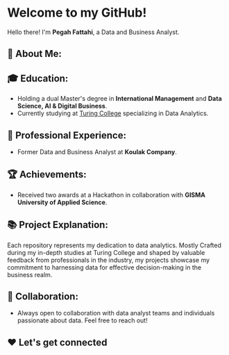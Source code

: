 # Welcome to my GitHub! 

Hello there! I'm **Pegah Fattahi**, a Data and Business Analyst. 

## 📖 About Me:

## 🎓 Education:
- Holding a dual Master's degree in **International Management** and **Data Science, AI & Digital Business**.
- Currently studying at [Turing College](https://www.turingcollege.com/) specializing in Data Analytics.

## 💼 Professional Experience:
- Former Data and Business Analyst at **Koulak Company**.

## 🏆 Achievements:
- Received two awards at a Hackathon in collaboration with **GISMA University of Applied Science**.


## 📚 Project Explanation:
Each repository represents  my dedication to data analytics. Mostly Crafted during my in-depth studies at Turing College and shaped by valuable feedback from professionals in the industry, my projects showcase my commitment to harnessing data for effective decision-making in the business realm.

## 🤝 Collaboration:
- Always open to collaboration with data analyst teams and individuals passionate about data. Feel free to reach out!

## ❤️ Let's get connected


